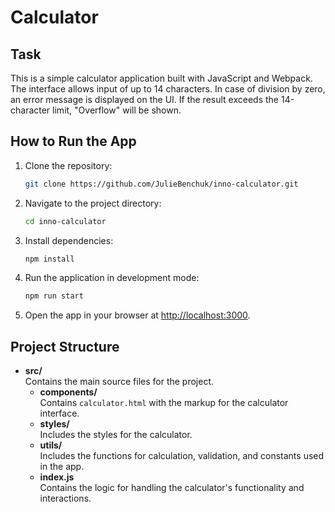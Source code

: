 # Calculator

## Task
This is a simple calculator application built with JavaScript and Webpack. The interface allows input of up to 14 characters. In case of division by zero, an error message is displayed on the UI. If the result exceeds the 14-character limit, "Overflow" will be shown.

## How to Run the App
1. Clone the repository:
   ```bash
   git clone https://github.com/JulieBenchuk/inno-calculator.git
   ```
2. Navigate to the project directory:
   ```bash
   cd inno-calculator
   ```
3. Install dependencies:
   ```bash
   npm install
   ```
4. Run the application in development mode:
   ```bash
   npm run start
   ```
5. Open the app in your browser at [http://localhost:3000](http://localhost:3000).

## Project Structure
- **src/**  
  Contains the main source files for the project.
    - **components/**  
      Contains `calculator.html` with the markup for the calculator interface.
    - **styles/**  
      Includes the styles for the calculator.
    - **utils/**  
      Includes the functions for calculation, validation, and constants used in the app.
    - **index.js**  
      Contains the logic for handling the calculator's functionality and interactions.
